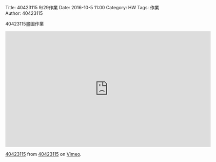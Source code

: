 Title: 40423115 9/29作業
Date: 2016-10-5 11:00
Category: HW
Tags: 作業
Author: 40423115

40423115畫圖作業


<!-- PELICAN_END_SUMMARY -->

<iframe src="https://player.vimeo.com/video/185310643" width="640" height="362" frameborder="0" webkitallowfullscreen mozallowfullscreen allowfullscreen></iframe> <p><a href="https://vimeo.com/185310643">40423115</a> from <a href="https://vimeo.com/user45926338">40423115</a> on <a href="https://vimeo.com">Vimeo</a>.</p>
